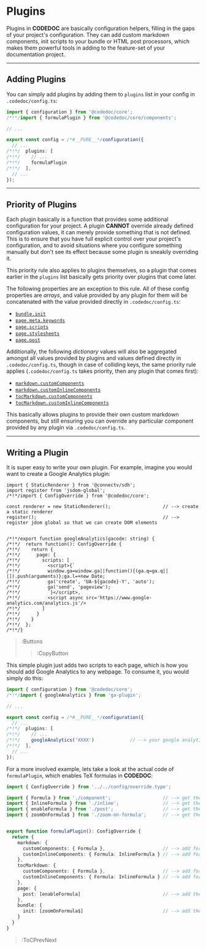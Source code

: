 # Plugins

Plugins in **CODEDOC** are basically configuration helpers, filling in the gaps of your project's configuration.
They can add custom markdown components, init scripts to your bundle or HTML post processors, which makes them powerful
tools in adding to the feature-set of your documentation project.

---

## Adding Plugins

You can simply add plugins by adding them to `plugins` list in your config in `.codedoc/config.ts`:

```ts | .codedoc/config.ts
import { configuration } from '@codedoc/core';
/*!*/import { formulaPlugin } from '@codedoc/core/components';

// ...

export const config = /*#__PURE__*/configuration({
  // ...
/*!*/  plugins: [
/*!*/    // ...
/*!*/    formulaPlugin
/*!*/  ],
  // ...
});
```

---

## Priority of Plugins

Each plugin basically is a function that provides some additional configuration for your project.
A plugin **CANNOT** override already defined configuration values, it can merely provide something
that is not defined. This is to ensure that you have full explicit control over your project's
configuration, and to avoid situations where you configure something manually but don't see its
effect because some plugin is sneakily overriding it.

This priority rule also applies to plugins themselves, so a plugin that comes earlier in the `plugins`
list basically gets priority over plugins that come later.

The following properties are an exception to this rule. All of these config properties are
_arrays_, and value provided by any plugin for them will be concatenated with the value provided directly
in `.codedoc/config.ts`:

- [`bundle.init`](/docs/config/bundle)
- [`page.meta.keywords`](/docs/config/page#meta)
- [`page.scripts`](/docs/config/page#scripts-and-stylesheets)
- [`page.stylesheets`](/docs/config/page#scripts-and-stylesheets)
- [`page.post`](/docs/config/page#post-processing)

Additionally, the following _dictionary_ values will also be aggregated amongst all values provided
by plugins and values defined directly in `.codedoc/config.ts`, though in case of colliding keys, the same
priority rule applies (`.codedoc/config.ts` takes priority, then any plugin that comes first):

- [`markdown.customComponents`](/docs/config/markdown#custom-components)
- [`markdown.customInlineComponents`](/docs/config/markdown#custom-components)
- [`tocMarkdown.customComponents`](/docs/config/markdown#toc-markdown)
- [`tocMarkdown.customInlineComponents`](/docs/config/markdown#toc-markdown)

This basically allows plugins to provide their own custom markdown components, but still ensuring you
can override any particular component provided by any plugin via `.codedoc/config.ts`.

---

## Writing a Plugin

It is super easy to write your own plugin. For example, imagine you would want to create
a Google Analytics plugin:

```tsx | ga-plugin.tsx
import { StaticRenderer } from '@connectv/sdh';
import register from 'jsdom-global';
/*!*/import { ConfigOverride } from '@codedoc/core';

const renderer = new StaticRenderer();                   // --> create a static renderer
register();                                              // --> register jdom global so that we can create DOM elements


/*!*/export function googleAnalytics(gacode: string) {
/*!*/  return function(): ConfigOverride {
/*!*/    return {
/*!*/      page: {
/*!*/        scripts: [
/*!*/          <script>{`
/*!*/          window.ga=window.ga||function(){(ga.q=ga.q||[]).push(arguments)};ga.l=+new Date;
/*!*/          ga('create', 'UA-${gacode}-Y', 'auto');
/*!*/          ga('send', 'pageview');
/*!*/          `}</script>,
/*!*/          <script async src='https://www.google-analytics.com/analytics.js'/>
/*!*/        ]
/*!*/      }
/*!*/    }
/*!*/  };
/*!*/}
```

> :Buttons
> > :CopyButton


This simple plugin just adds two scripts to each page, which is how you should add Google Analytics
to any webpage. To consume it, you would simply do this:

```ts | .codedoc/config.ts
import { configuration } from '@codedoc/core';
/*!*/import { googleAnalytics } from 'ga-plugin';

// ...

export const config = /*#__PURE__*/configuration({
  // ...
/*!*/  plugins: [
/*!*/    // ...
/*!*/    googleAnalytics('XXXX')             // --> your google analytics ID goes here
/*!*/  ],
  // ...
});
```

For a more involved example, lets take a look at the actual code of `formulaPlugin`, which
enables TeX formulas in **CODEDOC**:

```ts | src/components/formula/plugin.ts
import { ConfigOverride } from '../../config/override.type';

import { Formula } from './component';                   // --> get the formula component
import { InlineFormula } from './inline';                // --> get the inline-formula component
import { enableFormula } from './post';                  // --> get the post-processor adding necessary styles and scripts
import { zoomOnFormula$ } from './zoom-on-formula';      // --> get the bundle script that enables zooming on formulas


export function formulaPlugin(): ConfigOverride {
  return {
    markdown: {
      customComponents: { Formula },                     // --> add formula component
      customInlineComponents: { Formula: InlineFormula } // --> add formula inline component
    },
    tocMarkdown: {
      customComponents: { Formula },                     // --> add formula component to ToC (b/c why not)
      customInlineComponents: { Formula: InlineFormula } // --> add formula inline component to ToC
    },
    page: {
      post: [enableFormula]                              // --> add the post-processor
    },
    bundle: {
      init: [zoomOnFormula$]                             // --> add the bundle script
    }
  }
}
```

> :ToCPrevNext